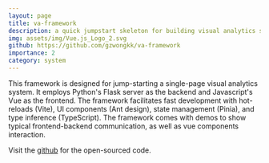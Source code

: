 ```yaml
---
layout: page
title: va-framework
description: a quick jumpstart skeleton for building visual analytics systems
img: assets/img/Vue.js_Logo_2.svg
github: https://github.com/gzwongkk/va-framework
importance: 2
category: system
---
```


This framework is designed for jump-starting a single-page visual analytics system. It employs Python's Flask server as the backend and Javascript's Vue as the frontend. The framework facilitates fast development with hot-reloads (Vite), UI components (Ant design), state management (Pinia), and type inference (TypeScript). The framework comes with demos to show typical frontend-backend communication, as well as vue components interaction.

Visit the [github](https://github.com/gzwongkk/va-framework) for the open-sourced code.
